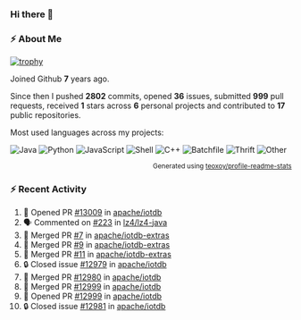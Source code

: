 ### Hi there 👋

### :zap: About Me

[![trophy](https://github-profile-trophy.vercel.app/?username=HTHou&theme=onedark)](https://github.com/ryo-ma/github-profile-trophy)
   
Joined Github **7** years ago.

Since then I pushed **2802** commits, opened **36** issues, submitted **999** pull requests, received **1** stars across **6** personal projects and contributed to **17** public repositories.

Most used languages across my projects:

![Java](https://img.shields.io/static/v1?style=flat-square&label=%E2%A0%80&color=555&labelColor=%23b07219&message=Java%EF%B8%B196.4%25)
![Python](https://img.shields.io/static/v1?style=flat-square&label=%E2%A0%80&color=555&labelColor=%233572A5&message=Python%EF%B8%B10.8%25)
![JavaScript](https://img.shields.io/static/v1?style=flat-square&label=%E2%A0%80&color=555&labelColor=%23f1e05a&message=JavaScript%EF%B8%B10.6%25)
![Shell](https://img.shields.io/static/v1?style=flat-square&label=%E2%A0%80&color=555&labelColor=%2389e051&message=Shell%EF%B8%B10.4%25)
![C++](https://img.shields.io/static/v1?style=flat-square&label=%E2%A0%80&color=555&labelColor=%23f34b7d&message=C%2B%2B%EF%B8%B10.4%25)
![Batchfile](https://img.shields.io/static/v1?style=flat-square&label=%E2%A0%80&color=555&labelColor=%23C1F12E&message=Batchfile%EF%B8%B10.3%25)
![Thrift](https://img.shields.io/static/v1?style=flat-square&label=%E2%A0%80&color=555&labelColor=%23D12127&message=Thrift%EF%B8%B10.2%25)
![Other](https://img.shields.io/static/v1?style=flat-square&label=%E2%A0%80&color=555&labelColor=%23ededed&message=Other%EF%B8%B10.4%25)

<p align="right"><sub>Generated using <a href="https://github.com/marketplace/actions/profile-readme-stats">teoxoy/profile-readme-stats</a></sub></p>


<!--![](https://github.com/HTHou/HTHou/blob/output/github-contribution-grid-snake.svg)-->

<!--![Haonan Hou's github stats](https://github-readme-stats.vercel.app/api?username=HTHou&count_private=true&show_icons=true&theme=onedark)-->

<!--![Haonan Hou's wakatime stats](https://github-readme-stats.vercel.app/api/wakatime?username=HTHou&layout=compact&theme=onedark)-->

<!--![Top Langs](https://github-readme-stats.vercel.app/api/top-langs/?username=HTHou&theme=onedark&layout=compact)-->

### :zap: Recent Activity
<!--START_SECTION:activity-->
1. 💪 Opened PR [#13009](https://github.com/apache/iotdb/pull/13009) in [apache/iotdb](https://github.com/apache/iotdb)
2. 🗣 Commented on [#223](https://github.com/lz4/lz4-java/issues/223#issuecomment-2244848387) in [lz4/lz4-java](https://github.com/lz4/lz4-java)
3. 🎉 Merged PR [#7](https://github.com/apache/iotdb-extras/pull/7) in [apache/iotdb-extras](https://github.com/apache/iotdb-extras)
4. 🎉 Merged PR [#9](https://github.com/apache/iotdb-extras/pull/9) in [apache/iotdb-extras](https://github.com/apache/iotdb-extras)
5. 🎉 Merged PR [#11](https://github.com/apache/iotdb-extras/pull/11) in [apache/iotdb-extras](https://github.com/apache/iotdb-extras)
6. 🔒 Closed issue [#12979](https://github.com/apache/iotdb/issues/12979) in [apache/iotdb](https://github.com/apache/iotdb)
7. 🎉 Merged PR [#12980](https://github.com/apache/iotdb/pull/12980) in [apache/iotdb](https://github.com/apache/iotdb)
8. 🎉 Merged PR [#12999](https://github.com/apache/iotdb/pull/12999) in [apache/iotdb](https://github.com/apache/iotdb)
9. 💪 Opened PR [#12999](https://github.com/apache/iotdb/pull/12999) in [apache/iotdb](https://github.com/apache/iotdb)
10. 🔒 Closed issue [#12981](https://github.com/apache/iotdb/issues/12981) in [apache/iotdb](https://github.com/apache/iotdb)
<!--END_SECTION:activity-->

<!--
**HTHou/HTHou** is a ✨ _special_ ✨ repository because its `README.md` (this file) appears on your GitHub profile.

Here are some ideas to get you started:

- 🔭 I’m currently working on ...
- 🌱 I’m currently learning ...
- 👯 I’m looking to collaborate on ...
- 🤔 I’m looking for help with ...
- 💬 Ask me about ...
- 📫 How to reach me: ...
- 😄 Pronouns: ...
- ⚡ Fun fact: ...
-->
